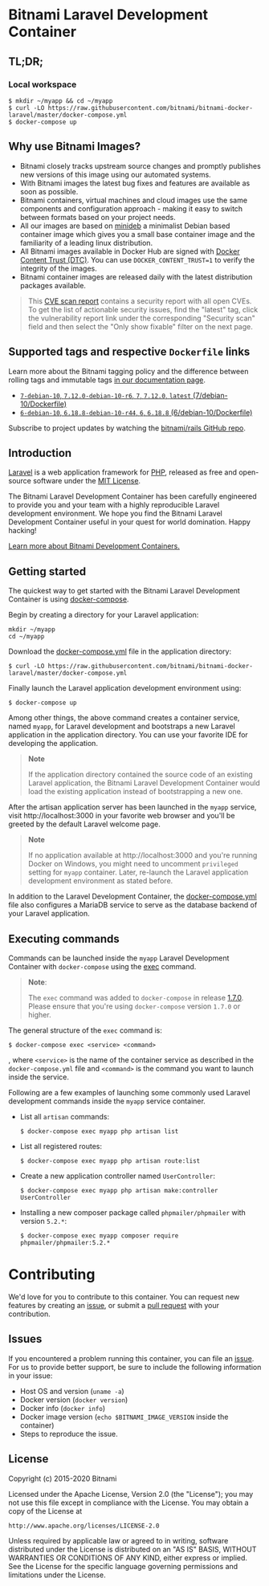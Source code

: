 
# Bitnami Laravel Development Container

## TL;DR;

### Local workspace

```console
$ mkdir ~/myapp && cd ~/myapp
$ curl -LO https://raw.githubusercontent.com/bitnami/bitnami-docker-laravel/master/docker-compose.yml
$ docker-compose up
```

## Why use Bitnami Images?

* Bitnami closely tracks upstream source changes and promptly publishes new versions of this image using our automated systems.
* With Bitnami images the latest bug fixes and features are available as soon as possible.
* Bitnami containers, virtual machines and cloud images use the same components and configuration approach - making it easy to switch between formats based on your project needs.
* All our images are based on [minideb](https://github.com/bitnami/minideb) a minimalist Debian based container image which gives you a small base container image and the familiarity of a leading linux distribution.
* All Bitnami images available in Docker Hub are signed with [Docker Content Trust (DTC)](https://docs.docker.com/engine/security/trust/content_trust/). You can use `DOCKER_CONTENT_TRUST=1` to verify the integrity of the images.
* Bitnami container images are released daily with the latest distribution packages available.


> This [CVE scan report](https://quay.io/repository/bitnami/laravel?tab=tags) contains a security report with all open CVEs. To get the list of actionable security issues, find the "latest" tag, click the vulnerability report link under the corresponding "Security scan" field and then select the "Only show fixable" filter on the next page.

## Supported tags and respective `Dockerfile` links

Learn more about the Bitnami tagging policy and the difference between rolling tags and immutable tags [in our documentation page](https://docs.bitnami.com/tutorials/understand-rolling-tags-containers/).


* [`7-debian-10`, `7.12.0-debian-10-r6`, `7`, `7.12.0`, `latest` (7/debian-10/Dockerfile)](https://github.com/bitnami/bitnami-docker-laravel/blob/7.12.0-debian-10-r6/7/debian-10/Dockerfile)
* [`6-debian-10`, `6.18.8-debian-10-r44`, `6`, `6.18.8` (6/debian-10/Dockerfile)](https://github.com/bitnami/bitnami-docker-laravel/blob/6.18.8-debian-10-r44/6/debian-10/Dockerfile)

Subscribe to project updates by watching the [bitnami/rails GitHub repo](https://github.com/bitnami/bitnami-docker-laravel).

## Introduction

[Laravel](https://laravel.com/) is a web application framework for [PHP](https://php.net), released as free and open-source software under the [MIT License](https://opensource.org/licenses/MIT).

The Bitnami Laravel Development Container has been carefully engineered to provide you and your team with a highly reproducible Laravel development environment. We hope you find the Bitnami Laravel Development Container useful in your quest for world domination. Happy hacking!

[Learn more about Bitnami Development Containers.](https://docs.bitnami.com/containers/how-to/use-bitnami-development-containers/)

## Getting started

The quickest way to get started with the Bitnami Laravel Development Container is using [docker-compose](https://docs.docker.com/compose/).

Begin by creating a directory for your Laravel application:

```console
mkdir ~/myapp
cd ~/myapp
```

Download the [docker-compose.yml](https://raw.githubusercontent.com/bitnami/bitnami-docker-laravel/master/docker-compose.yml) file in the application directory:

```console
$ curl -LO https://raw.githubusercontent.com/bitnami/bitnami-docker-laravel/master/docker-compose.yml
```

Finally launch the Laravel application development environment using:

```console
$ docker-compose up
```

Among other things, the above command creates a container service, named `myapp`, for Laravel development and bootstraps a new Laravel application in the application directory. You can use your favorite IDE for developing the application.

> **Note**
>
> If the application directory contained the source code of an existing Laravel application, the Bitnami Laravel Development Container would load the existing application instead of bootstrapping a new one.

After the artisan application server has been launched in the `myapp` service, visit http://localhost:3000 in your favorite web browser and you'll be greeted by the default Laravel welcome page.

> **Note**
>
> If no application available at http://localhost:3000 and you're running Docker on Windows, you might need to uncomment `privileged` setting for `myapp` container. Later, re-launch the Laravel application development environment as stated before.

In addition to the Laravel Development Container, the [docker-compose.yml](https://raw.githubusercontent.com/bitnami/bitnami-docker-laravel/master/docker-compose.yml) file also configures a MariaDB service to serve as the database backend of your Laravel application.

## Executing commands

Commands can be launched inside the `myapp` Laravel Development Container with `docker-compose` using the [exec](https://docs.docker.com/compose/reference/exec/) command.

> **Note**:
>
> The `exec` command was added to `docker-compose` in release [1.7.0](https://github.com/docker/compose/blob/master/CHANGELOG.md#170-2016-04-13). Please ensure that you're using `docker-compose` version `1.7.0` or higher.

The general structure of the `exec` command is:

```console
$ docker-compose exec <service> <command>
```

, where `<service>` is the name of the container service as described in the `docker-compose.yml` file and `<command>` is the command you want to launch inside the service.

Following are a few examples of launching some commonly used Laravel development commands inside the `myapp` service container.

- List all `artisan` commands:

  ```console
  $ docker-compose exec myapp php artisan list
  ```

- List all registered routes:

  ```console
  $ docker-compose exec myapp php artisan route:list
  ```

- Create a new application controller named `UserController`:

  ```console
  $ docker-compose exec myapp php artisan make:controller UserController
  ```

- Installing a new composer package called `phpmailer/phpmailer` with version `5.2.*`:

  ```console
  $ docker-compose exec myapp composer require phpmailer/phpmailer:5.2.*
  ```

# Contributing

We'd love for you to contribute to this container. You can request new features by creating an [issue](https://github.com/bitnami/bitnami-docker-laravel/issues), or submit a [pull request](https://github.com/bitnami/bitnami-docker-laravel/pulls) with your contribution.

## Issues

If you encountered a problem running this container, you can file an [issue](https://github.com/bitnami/bitnami-docker-laravel/issues/new). For us to provide better support, be sure to include the following information in your issue:

- Host OS and version (`uname -a`)
- Docker version (`docker version`)
- Docker info (`docker info`)
- Docker image version (`echo $BITNAMI_IMAGE_VERSION` inside the container)
- Steps to reproduce the issue.

## License

Copyright (c) 2015-2020 Bitnami

Licensed under the Apache License, Version 2.0 (the "License");
you may not use this file except in compliance with the License.
You may obtain a copy of the License at

    http://www.apache.org/licenses/LICENSE-2.0

Unless required by applicable law or agreed to in writing, software
distributed under the License is distributed on an "AS IS" BASIS,
WITHOUT WARRANTIES OR CONDITIONS OF ANY KIND, either express or implied.
See the License for the specific language governing permissions and
limitations under the License.
